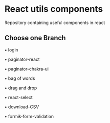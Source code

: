 # React utils components

Repository containing useful components in react

## Choose one Branch

• login

• paginator-react

• paginator-chakra-ui

• bag of words

• drag and drop

• react-select

• download-CSV

• formik-form-validation

